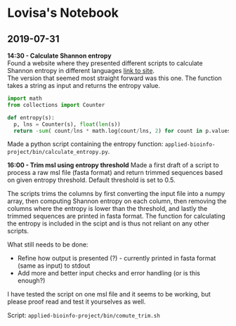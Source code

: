 # Lovisa's Notebook

## 2019-07-31 
**14:30 - Calculate Shannon entropy**  
Found a website where they presented different scripts to calculate Shannon entropy in different languages [link to site](https://rosettacode.org/wiki/Entropy#Python).  
The version that seemed most straight forward was this one. The function takes a string as input and returns the entropy value.

```python
import math
from collections import Counter

def entropy(s):
  p, lns = Counter(s), float(len(s))
  return -sum( count/lns * math.log(count/lns, 2) for count in p.values())
```

Made a python script containing the entropy function: `applied-bioinfo-project/bin/calculate_entropy.py`.

**16:00 - Trim msl using entropy threshold**
Made a first draft of a script to process a raw msl file (fasta format) and return trimmed sequences based on given entropy threshold.
Default threshold is set to 0.5.

The scripts trims the columns by first converting the input file into a numpy array, then computing Shannon entropy on each column, then removing the columns where the entropy is lower than the threshold, and lastly the trimmed sequences are printed in fasta format. The function for calculating the entropy is included in the scipt and is thus not reliant on any other scripts.

What still needs to be done:  
* Refine how output is presented (?) - currently printed in fasta format (same as input) to stdout  
* Add more and better input checks and error handling (or is this enough?)

I have tested the script on one msl file and it seems to be working, but please proof read and test it yourselves as well.

Script: `applied-bioinfo-project/bin/comute_trim.sh`

